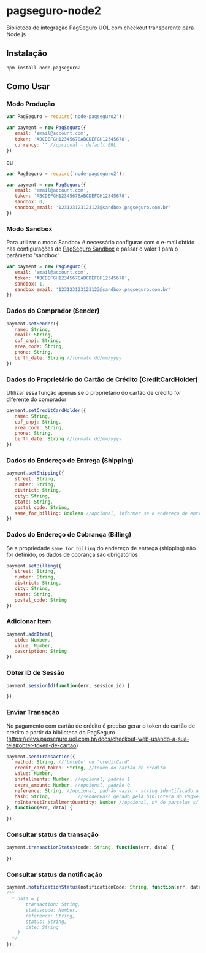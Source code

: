 # pagseguro-node2
Biblioteca de integração PagSeguro UOL com checkout transparente para Node.js

## Instalação
`npm install node-pagseguro2`

## Como Usar

### Modo Produção
```javascript
var PagSeguro = require('node-pagseguro2');

var payment = new PagSeguro({
   email: 'email@account.com',
   token: 'ABCDEFGH12345678ABCDEFGH12345678',
   currency: '' //opcional - default BRL
})
```
ou
```javascript
var PagSeguro = require('node-pagseguro2');

var payment = new PagSeguro({
   email: 'email@account.com',
   token: 'ABCDEFGH12345678ABCDEFGH12345678',
   sandbox: 0,
   sandbox_email: '123123123123123@sandbox.pagseguro.com.br'
})
```

### Modo Sandbox
Para utilizar o modo Sandbox é necessário configurar com o e-mail obtido nas configurações do [PagSeguro Sandbox](https://sandbox.pagseguro.uol.com.br) e passar o valor 1 para o parâmetro 'sandbox'.
```javascript
var payment = new PagSeguro({
   email: 'email@account.com',
   token: 'ABCDEFGH12345678ABCDEFGH12345678',
   sandbox: 1,
   sandbox_email: '123123123123123@sandbox.pagseguro.com.br'
})
```

### Dados do Comprador (Sender)
```javascript
payment.setSender({
   name: String,
   email: String,
   cpf_cnpj: String,
   area_code: String,
   phone: String,
   birth_date: String //formato dd/mm/yyyy
})
```

### Dados do Proprietário do Cartão de Crédito (CreditCardHolder)
Utilizar essa função apenas se o proprietário do cartão de crédito for diferente do comprador
```javascript
payment.setCreditCardHolder({
   name: String,
   cpf_cnpj: String,
   area_code: String,
   phone: String,
   birth_date: String //formato dd/mm/yyyy
})
```

### Dados do Endereço de Entrega (Shipping)
```javascript
payment.setShipping({
   street: String,
   number: String,
   district: String,
   city: String,
   state: String,
   postal_code: String,
   same_for_billing: Boolean //opcional, informar se o endereço de entrega for o mesmo do endereço de cobrança
})
```

### Dados do Endereço de Cobrança (Billing)
Se a propriedade `same_for_billing` do endereço de entrega (shipping) não for definido, os dados de cobrança são obrigatórios
```javascript
payment.setBilling({
   street: String,
   number: String,
   district: String,
   city: String,
   state: String,
   postal_code: String
})
```

### Adicionar Item
```javascript
payment.addItem({
   qtde: Number,
   value: Number,
   description: String
})
```

### Obter ID de Sessão
```javascript
payment.sessionId(function(err, session_id) {

});
```

### Enviar Transação
No pagamento com cartão de crédito é preciso gerar o token do cartão de crédito a partir da biblioteca do PagSeguro (https://devs.pagseguro.uol.com.br/docs/checkout-web-usando-a-sua-tela#obter-token-de-cartao)
```javascript
payment.sendTransaction({
   method: String, //'boleto' ou 'creditCard'
   credit_card_token: String, //token do cartão de crédito
   value: Number,
   installments: Number, //opcional, padrão 1
   extra_amount: Number, //opcional, padrão 0
   reference: String, //opcional, padrão vazio - string identificadora do pedido
   hash: String,          //senderHash gerado pela biblioteca do PagSeguro
   noInterestInstallmentQuantity: Number //opcional, nº de parcelas s/ juros oferecido ao pagador (juros serão cobrados ao vendedor)
}, function(err, data) {

});
```
### Consultar status da transação  
```javascript
payment.transactionStatus(code: String, function(err, data) {
 
});
```

### Consultar status da notificação  
```javascript
payment.notificationStatus(notificationCode: String, function(err, data) {
/**
  * data = {  
       transaction: String,
       statuscode: Number,
       reference: String,
       status: String,
       date: String
    }
  */
});
```
